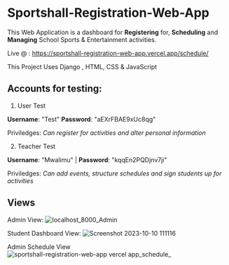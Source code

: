 # Sportshall-Registration-Web-App
This Web Application is a dashboard for **Registering** for, **Scheduling** and **Managing** School Sports & Entertainment activities.

Live @ : https://sportshall-registration-web-app.vercel.app/schedule/

This Project Uses Django , HTML, CSS & JavaScript

## Accounts for testing:
1. User Test

**Username**: "Test" **Password**: "aEXrFBAE9xUc8qg"

Priviledges: _Can register for activities and alter personal information_

2. Teacher Test

**Username**: "Mwalimu" | **Password**: "kqqEn2PQDjnv7ji"

Priviledges: _Can add events, structure schedules and sign students up for activities_


## Views

Admin View:
![localhost_8000_Admin](https://github.com/Jasiri-w/Sportshall-Registration-Web-App/assets/6060064/6307a9f8-09da-4f5f-86a1-2da93257bab4)

Student Dashboard View:
![Screenshot 2023-10-10 111116](https://github.com/Jasiri-w/Sportshall-Registration-Web-App/assets/6060064/814d9006-5447-4f08-ab5f-762b5eb3ea3c)

Admin Schedule View
![sportshall-registration-web-app vercel app_schedule_](https://github.com/Jasiri-w/Sportshall-Registration-Web-App/assets/6060064/948b6f45-86e6-497f-b162-1b68f97a7924)


